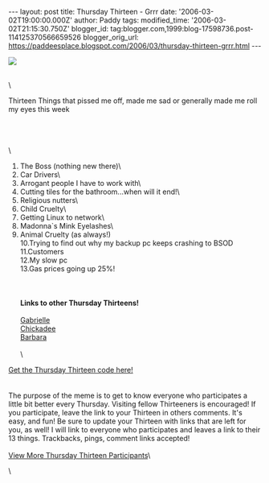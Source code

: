 \-\-- layout: post title: Thursday Thirteen - Grrr date:
\'2006-03-02T19:00:00.000Z\' author: Paddy tags: modified\_time:
\'2006-03-02T21:15:30.750Z\' blogger\_id:
tag:blogger.com,1999:blog-17598736.post-114125370566659526
blogger\_orig\_url:
https://paddeesplace.blogspot.com/2006/03/thursday-thirteen-grrr.html
\-\--

![](https://justthegirlnextdoor.net/blog/thursdaythirteen/thursdaythirteen300.jpg)

\
\

Thirteen Things that pissed me off, made me sad or generally made me
roll my eyes this week

\
\
\
\
1. The Boss (nothing new there)\
2. Car Drivers\
3. Arrogant people I have to work with\
4. Cutting tiles for the bathroom\...when will it end!\
5. Religious nutters\
6. Child Cruelty\
7. Getting Linux to network\
8. Madonna\`s Mink Eyelashes\
9. Animal Cruelty (as always!)\
10.Trying to find out why my backup pc keeps crashing to BSOD\
11.Customers\
12.My slow pc\
13.Gas prices going up 25%!\
\
\
\
**Links to other Thursday Thirteens!**\
\
[Gabrielle](https://gabrielle.blogsome.com/)\
[Chickadee](https://www.danno.org/blogs/)\
[Barbara](https://bmiers.blogspot.com/)\
\
\

[Get the Thursday Thirteen code
here!](https://www.justthegirlnextdoor.net/blog/?page_id=222)\
\
\
The purpose of the meme is to get to know everyone who participates a
little bit better every Thursday. Visiting fellow Thirteeners is
encouraged! If you participate, leave the link to your Thirteen in
others comments. It's easy, and fun! Be sure to update your Thirteen
with links that are left for you, as well! I will link to everyone who
participates and leaves a link to their 13 things. Trackbacks, pings,
comment links accepted!\
\
[View More Thursday Thirteen
Participants](https://technorati.com/tag/thursday+thirteen)\

\
